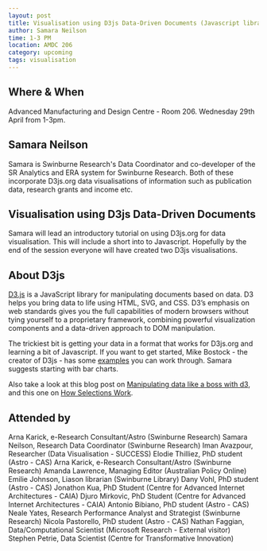 ```yaml
---
layout: post
title: Visualisation using D3js Data-Driven Documents (Javascript library)
author: Samara Neilson
time: 1-3 PM
location: AMDC 206
category: upcoming
tags: visualisation
---
```


## Where & When

Advanced Manufacturing and Design Centre - Room 206. Wednesday 29th April from 1-3pm.

## Samara Neilson

Samara is Swinburne Research's Data Coordinator and co-developer of the SR Analytics and ERA system for Swinburne Research. Both of these incorporate D3js.org data visualisations of information such as publication data, research grants and income etc. 

## Visualisation using D3js Data-Driven Documents 

Samara will lead an introductory tutorial on using D3js.org for data visualisation. This will include a short into to Javascript. Hopefully by the end of the session everyone will have created two D3js visualisations.

## About D3js

<a href="http://d3js.org">D3.js</a> is a JavaScript library for manipulating documents based on data. D3 helps you bring data to life using HTML, SVG, and CSS. D3’s emphasis on web standards gives you the full capabilities of modern browsers without tying yourself to a proprietary framework, combining powerful visualization components and a data-driven approach to DOM manipulation. 

The trickiest bit is getting your data in a format that works for D3js.org and learning a bit of Javascript. If you want to get started, Mike Bostock - the creator of D3js - has some  <a href="http://bl.ocks.org/mbostock">examples</a> you can work through. Samara suggests starting with bar charts.

Also take a look at this blog post on <a href="http://www.jeromecukier.net/blog/2012/,05/28/manipulating-data-like-a-boss-with-d3/"> Manipulating data like a boss with d3</a>, and this one on <a href="http://bost.ocks.org/mike/selection/">How Selections Work</a>.


## Attended by
Arna Karick, e-Research Consultant/Astro (Swinburne Research)
Samara Neilson, Research Data Coordinator (Swinburne Research)
Iman Avazpour, Researcher (Data Visualisation - SUCCESS)
Elodie Thilliez, PhD student (Astro - CAS)
Arna Karick, e-Research Consultant/Astro (Swinburne Research)
Amanda Lawrence, Managing Editor (Australian Policy Online)
Emilie Johnson, Liason librarian (Swinburne Library)
Dany Vohl, PhD student (Astro - CAS)
Jonathon Kua, PhD Student (Centre for Advanced Internet Architectures - CAIA)
Djuro Mirkovic, PhD Student (Centre for Advanced Internet Architectures - CAIA)
Antonio Bibiano, PhD student (Astro - CAS)
Neale Yates, Research Performance Analyst and Strategist (Swinburne Research)
Nicola Pastorello, PhD student (Astro - CAS)
Nathan Faggian, Data/Computational Scientist (Microsoft Research - External visitor)
Stephen Petrie, Data Scientist (Centre for Transformative Innovation)



